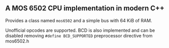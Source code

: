 ## A MOS 6502 CPU implementation in modern C++

Provides a class named `mos6502` and a simple bus with 64 KiB of RAM. 

Unofficial opcodes are supported. BCD is also implemented and can be
disabled removing `#define BCD_SUPPORTED` preprocessor directive from
mos6502.h